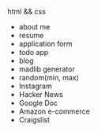 


html && css
* about me
* resume
* application form
* todo app
* blog
* madlib generator
* random(min, max)
* Instagram
* Hacker News
* Google Doc
* Amazon e-commerce
* Craigslist
